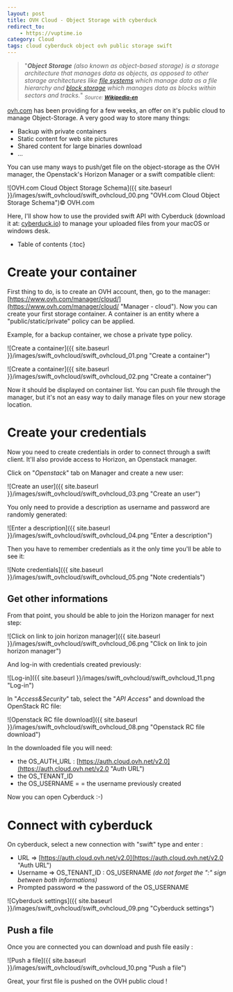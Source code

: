 ```yaml
---
layout: post
title: OVH Cloud - Object Storage with cyberduck
redirect_to:
    - https://vuptime.io
category: Cloud
tags: cloud cyberduck object ovh public storage swift
---
```


> "_**Object Storage** (also known as object-based storage<sup id="cite_ref-1" class="reference">[](https://en.wikipedia.org/wiki/Object_storage#cite_note-1)</sup>) is a storage architecture that manages data as objects, as opposed to other storage architectures like [file systems](https://en.wikipedia.org/wiki/File_systems "File systems") which manage data as a file hierarchy and [block storage](https://en.wikipedia.org/wiki/Block_storage "Block storage") which manages data as blocks within sectors and tracks._" <sub>_Source: [**Wikipedia-en**](https://en.wikipedia.org/wiki/Object_storage)_</sub>

[ovh.com](https://ovh.com/cloud/ "OVH.com - cloud offers") has been providing for a few weeks, an offer on it's public cloud to manage Object-Storage. A very good way to store many things:

* Backup with private containers
* Static content for web site pictures
* Shared content for large binaries download
* ...

You can use many ways to push/get file on the object-storage as the OVH manager, the Openstack's Horizon Manager or a swift compatible client:

![OVH.com Cloud Object Storage Schema]({{ site.baseurl }}/images/swift_ovhcloud/swift_ovhcloud_00.png "OVH.com Cloud Object Storage Schema")© OVH.com

Here, I'll show how to use the provided swift API with Cyberduck (download it at: [cyberduck.io](https://cyberduck.io/ "CyberDuck")) to manage your uploaded files from your macOS or windows desk.

* Table of contents
{:toc}

# Create your container

First thing to do, is to create an OVH account, then, go to the manager: [https://www.ovh.com/manager/cloud/](https://www.ovh.com/manager/cloud/ "Manager - cloud"). Now you can create your first storage container. A container is an entity where a "public/static/private" policy can be applied.

Example, for a backup container, we chose a private type policy.

![Create a container]({{ site.baseurl }}/images/swift_ovhcloud/swift_ovhcloud_01.png "Create a container")

![Create a container]({{ site.baseurl }}/images/swift_ovhcloud/swift_ovhcloud_02.png "Create a container")

Now it should be displayed on container list. You can push file through the manager, but it's not an easy way to daily manage files on your new storage location.

# Create your credentials

Now you need to create credentials in order to connect through a swift client. It'll also provide access to Horizon, an Openstack manager.

Click on "_Openstack_" tab on Manager and create a new user:

![Create an user]({{ site.baseurl }}/images/swift_ovhcloud/swift_ovhcloud_03.png "Create an user")

You only need to provide a description as username and password are randomly generated:

![Enter a description]({{ site.baseurl }}/images/swift_ovhcloud/swift_ovhcloud_04.png "Enter a description")

Then you have to remember credentials as it the only time you'll be able to see it:

![Note credentials]({{ site.baseurl }}/images/swift_ovhcloud/swift_ovhcloud_05.png "Note credentials")

## Get other informations

From that point, you should be able to join the Horizon manager for next step:

![Click on link to join horizon manager]({{ site.baseurl }}/images/swift_ovhcloud/swift_ovhcloud_06.png "Click on link to join horizon manager")

And log-in with credentials created previously:

![Log-in]({{ site.baseurl }}/images/swift_ovhcloud/swift_ovhcloud_11.png "Log-in")

In "_Access&Security_" tab, select the "_API Access_" and download the OpenStack RC file:

![Openstack RC file download]({{ site.baseurl }}/images/swift_ovhcloud/swift_ovhcloud_08.png "Openstack RC file download")

In the downloaded file you will need:

*   the OS_AUTH_URL : [https://auth.cloud.ovh.net/v2.0](https://auth.cloud.ovh.net/v2.0 "Auth URL")
*   the OS_TENANT_ID
*   the OS_USERNAME = = the username previously created

Now you can open Cyberduck :-)

# Connect with cyberduck

On cyberduck, select a new connection with "swift" type and enter :

*   URL => [https://auth.cloud.ovh.net/v2.0](https://auth.cloud.ovh.net/v2.0 "Auth URL")
*   Username => OS_TENANT_ID : OS_USERNAME _(do not forget the ":" sign between both informations)_
*   Prompted password => the password of the OS_USERNAME

![Cyberduck settings]({{ site.baseurl }}/images/swift_ovhcloud/swift_ovhcloud_09.png "Cyberduck settings")

## Push a file

Once you are connected you can download and push file easily :

![Push a file]({{ site.baseurl }}/images/swift_ovhcloud/swift_ovhcloud_10.png "Push a file")

Great, your first file is pushed on the OVH public cloud !
